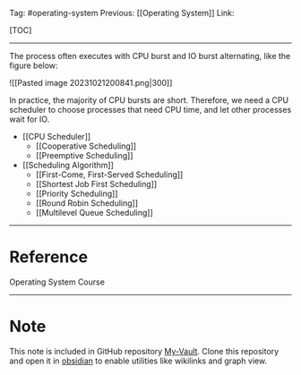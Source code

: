 Tag: #operating-system 
Previous: [[Operating System]]
Link: 

[TOC]

---

The process often executes with CPU burst and IO burst alternating, like the figure below:

![[Pasted image 20231021200841.png|300]]

In practice, the majority of CPU bursts are short. Therefore, we need a CPU scheduler to choose processes that need CPU time, and let other processes wait for IO.

- [[CPU Scheduler]]
	- [[Cooperative Scheduling]]
	- [[Preemptive Scheduling]]
- [[Scheduling Algorithm]]
	- [[First-Come, First-Served Scheduling]]
	- [[Shortest Job First Scheduling]]
	- [[Priority Scheduling]]
	- [[Round Robin Scheduling]]
	- [[Multilevel Queue Scheduling]]

---

# Reference

Operating System Course

---

# Note

This note is included in GitHub repository [My-Vault](https://github.com/LittleD3092/My-Vault.git). Clone this repository and open it in [obsidian](https://obsidian.md/) to enable utilities like wikilinks and graph view.